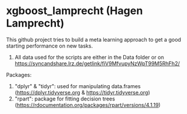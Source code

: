 # xgboost_lamprecht (Hagen Lamprecht)
This github project tries to build a meta learning approach to get a good starting performance on new tasks.

1. All data used for the scripts are either in the Data folder or on https://syncandshare.lrz.de/getlink/fiV9MfvupyNzWpT99M5RhFh2/ 

Packages:
1. "dplyr" & "tidyr": used for manipulating data.frames (https://dplyr.tidyverse.org & https://tidyr.tidyverse.org)
2. "rpart": package for fitting decision trees (https://rdocumentation.org/packages/rpart/versions/4.1.19)
